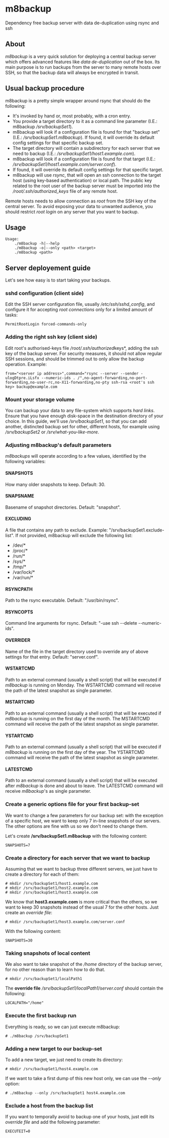 # m8backup
Dependency free backup server with data de-duplication using rsync and ssh

## About
*m8backup* is a very quick solution for deploying a central backup server which
offers advanced features like *data de-duplication* out of the box.
Its main purpose is to run backups from the server to many remote hosts over
SSH, so that the backup data will always be encrypted in transit.

## Usual backup procedure
m8backup is a pretty simple wrapper around rsync that should do the following:

* It's invoked by hand or, most probably, with a cron entry.
* You provide a target directory to it as a command line parameter (I.E.: m8backup */srv/backupSet1*).
* m8backup will look if a configuration file is found for that "backup set" (I.E.: */srv/backupSet1.m8backup*). If found, it will override its default config settings for that specific backup set.
* The target directory will contain a subdirectory for each server that we need to backup (I.E.: */srv/backupSet1/host1.example.com*).
* m8backup will look if a configuration file is found for that target (I.E.: */srv/backupSet1/host1.example.com/server.conf*).
* If found, it will override its default config settings for that specific target.
* m8backup will use *rsync*, that will open an ssh connection to the target host (using key-based authentication) or local path.
The public key related to the root user of the backup server must be imported into the */root/.ssh/authorized_keys* file of any remote host.

Remote hosts needs to allow connection as *root* from the SSH key of the central
server. To avoid exposing your data to unwanted audience, you should restrict
*root login* on any server that you want to backup.

## Usage
	Usage:
		./m8backup -h|--help
		./m8backup -o|--only <path> <target>
		./m8backup <path>

## Server deployement guide
Let's see how easy is to start taking your backups.

### sshd configuration (client side)
Edit the SSH server configuration file, usually */etc/ssh/sshd_config*, and
configure it for accepting *root connections* only for a limited amount of tasks:

	PermitRootLogin forced-commands-only

### Adding the right ssh key (client side)
Edit root's authorised-keys file */root/.ssh/authorized*keys*, adding the ssh key
of the backup server. For security measures, it should not allow regular SSH
sessions, and should be trimmed out to only allow the backup operation. Example:

	from="<server ip address>",command="rsync --server --sender -ulogDtpre.iLsfx --numeric-ids . /",no-agent-forwarding,no-port-forwarding,no-user-rc,no-X11-forwarding,no-pty ssh-rsa <root's ssh key> backup@example.com

### Mount your storage volume
You can backup your data to any file-system which supports *hard links*. Ensure
that you have enough disk-space in the destination directory of your choice.
In this guide, we'll use */srv/backupSet1*, so that you can add another, distincted
backup set for other, different hosts, for example using */srv/backupSet2* or
*/srv/what-you-like-more*.

### Adjusting m8backup's default parameters
*m8backups* will operate according to a few values, identified by the following variables:

#### SNAPSHOTS
How many older snapshots to keep. Default: 30.

#### SNAPSNAME
Basename of snapshot directories. Default: "snapshot".

#### EXCLUDING
A file that contains any path to exclude. Example: "/srv/backupSet1.exclude-list". 
If not provided, m8backup will exclude the following list:

* /dev/*
* /proc/*
* /run/*
* /sys/*
* /tmp/*
* /var/lock/*
* /var/run/*

#### RSYNCPATH
Path to the rsync executable. Default: "/usr/bin/rsync".

#### RSYNCOPTS
Command line arguments for rsync. Default: "-uae ssh --delete --numeric-ids".

#### OVERRIDER
Name of the file in the target directory used to override any of above settings for that entry. Default: "server.conf".

#### WSTARTCMD
Path to an external command (usually a shell script) that will be executed if *m8backup* is running on Monday.
The WSTARTCMD command will receive the path of the latest snapshot as single parameter.

#### MSTARTCMD
Path to an external command (usually a shell script) that will be executed if *m8backup* is running on the first day of the month.
The MSTARTCMD command will receive the path of the latest snapshot as single parameter.

#### YSTARTCMD
Path to an external command (usually a shell script) that will be executed if *m8backup* is running on the first day of the year.
The YSTARTCMD command will receive the path of the latest snapshot as single parameter.

#### LATESTCMD
Path to an external command (usually a shell script) that will be executed after *m8backup* is done and about to leave.
The LATESTCMD command will receive *m8backup*'s <path> as single parameter.

### Create a generic options file for your first backup-set
We want to change a few parameters for our backup set: with the exception of a specific host,
we want to keep only 7 in-line snapshots of our servers.  The other options are fine with us
so we don't need to change them.

Let's create **/srv/backupSet1.m8backup** with the following content:

	SNAPSHOTS=7

### Create a directory for each server that we want to backup
Assuming that we want to backup three different servers, we just have to create a
directory for each of them:

	# mkdir /srv/backupSet1/host1.example.com
	# mkdir /srv/backupSet1/host2.example.com
	# mkdir /srv/backupSet1/host3.example.com

We know that **host3.example.com** is more critical than the others, so we want to keep
30 snapshots instead of the usual 7 for the other hosts. Just create an *override file*:

	# mkdir /srv/backupSet1/host3.example.com/server.conf

With the following content:

	SNAPSHOTS=30

### Taking snapshots of local content
We also want to take snapshot of the */home* directory of the backup server, for no
other reason than to learn how to do that.

	# mkdir /srv/backupSet1/localPath1

The **override file** */srv/backupSet1/localPath1/server.conf* should contain the following:

	LOCALPATH="/home"


### Execute the first backup run
Everything is ready, so we can just execute m8backup:

	# ./m8backup /srv/backupSet1

### Adding a new target to our backup-set
To add a new target, we just need to create its directory:

	# mkdir /srv/backupSet1/host4.example.com
	
If we want to take a first dump of this new host only, we can use the *--only* option:

	# ./m8backup --only /srv/backupSet1 host4.example.com

### Exclude a host from the backup list
If you want to temporally avoid to backup one of your hosts, just edit its *override file*
and add the following parameter:

	EXECUTEIT=0

